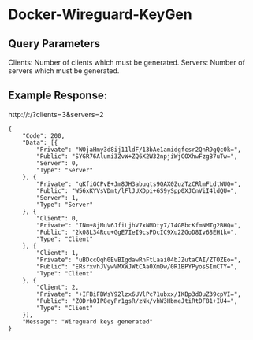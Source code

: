 # Docker-Wireguard-KeyGen
## Query Parameters
Clients: Number of clients which must be generated.
Servers: Number of servers which must be generated.

## Example Response:
http://<ip>:<port>/?clients=3&servers=2
```
{
	"Code": 200,
	"Data": [{
		"Private": "WOjaHmy3d8ij11ldF/13bAe1amidgfcsr2QnR9gQc0k=",
		"Public": "SYGR76Alumi3ZvW+ZQ6X2W32npjiWjCOXhwFzgB7uTw=",
		"Server": 0,
		"Type": "Server"
	}, {
		"Private": "qKfiGCPvE+Jm8JH3abuqts9QAX0ZuzTzCRlmFLdtWUQ=",
		"Public": "W56xKYVsVDmt/lFlJUXDpi+6S9ySpp0XJCnViI4ldQU=",
		"Server": 1,
		"Type": "Server"
	}, {
		"Client": 0,
		"Private": "INm+8jMuV6JfiLjhV7xNMDty7/I4GBbcKfmNMTg2BHQ=",
		"Public": "2k08L34Rcu+GgE7IeI9csPDcIC9Xu2ZGoD8Iv68EH1k=",
		"Type": "Client"
	}, {
		"Client": 1,
		"Private": "uBDccQqh0EvBIgdawRnFtLaai04bJZutaCAI/ZTOZEo=",
		"Public": "ERsrxvhJVywVMXWJWtCAa0XmDw/0R1BPYPyosSImCTY=",
		"Type": "Client"
	}, {
		"Client": 2,
		"Private": "+IFBiFBWsY92lzx6UVlPc71ubxx/IKBp3d0uZ39cpVI=",
		"Public": "ZODrhOIP8eyPr1gsR/zNk/vhW3HbmeJtiRtDF81+IU4=",
		"Type": "Client"
	}],
	"Message": "Wireguard keys generated"
}
```
